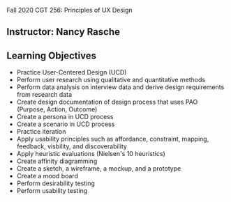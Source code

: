 Fall 2020 CGT 256: Principles of UX Design
## Instructor: Nancy Rasche

## Learning Objectives
* Practice User-Centered Design (UCD)
* Perform user research using qualitative and quantitative methods
* Perform data analysis on interview data and derive design requirements from research data
* Create design documentation of design process that uses PAO (Purpose, Action, Outcome)
* Create a persona in UCD process
* Create a scenario in UCD process
* Practice iteration
* Apply usability principles such as affordance, constraint, mapping, feedback, visbility, and discoverability
* Apply heuristic evaluations (Nielsen's 10 heuristics)
* Create affinity diagramming
* Create a sketch, a wireframe, a mockup, and a prototype
* Create a mood board
* Perform desirability testing
* Perform usability testing
